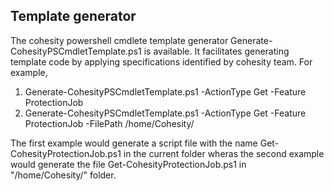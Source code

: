 ## Template generator
The cohesity powershell cmdlete template generator Generate-CohesityPSCmdletTemplate.ps1 is available.
It facilitates generating template code by applying specifications identified by cohesity team.
For example,
1. Generate-CohesityPSCmdletTemplate.ps1 -ActionType Get -Feature ProtectionJob
2. Generate-CohesityPSCmdletTemplate.ps1 -ActionType Get -Feature ProtectionJob -FilePath /home/Cohesity/

The first example would generate a script file with the name Get-CohesityProtectionJob.ps1 in the current folder wheras the second example would generate the file Get-CohesityProtectionJob.ps1 in "/home/Cohesity/" folder.
